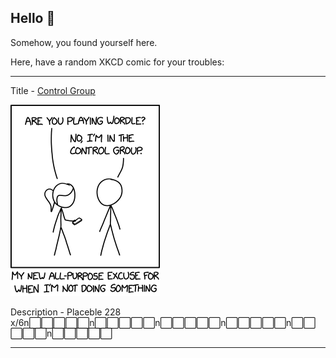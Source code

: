 ## Hello 👀

Somehow, you found yourself here.

Here, have a random XKCD comic for your troubles:

-----------------------------------

Title - [Control Group](https://xkcd.com/2576)

![Control Group](./random_comic.png)

Description - Placeble 228 x/6n⬜⬜⬜⬜⬜n⬜⬜⬜⬜⬜n⬜⬜⬜⬜⬜n⬜⬜⬜⬜⬜n⬜⬜⬜⬜⬜n⬜⬜⬜⬜⬜

-----------------------------------